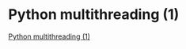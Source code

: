 # Python multithreading (1)
[Python multithreading (1)](https://aiwithcloud.com/2022/09/19/python_multithreading_1/)